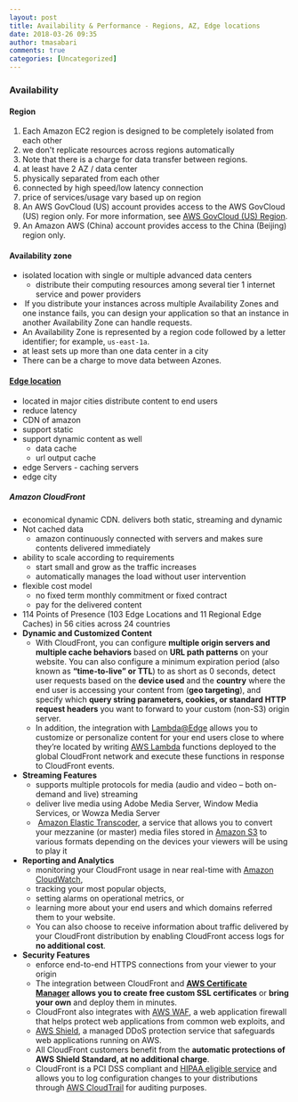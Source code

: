 ```yaml
---
layout: post
title: Availability & Performance - Regions, AZ, Edge locations
date: 2018-03-26 09:35
author: tmasabari
comments: true
categories: [Uncategorized]
---
```

<h3>Availability</h3>
<h4>Region</h4>
<ol>
 	<li>Each Amazon EC2 region is designed to be completely isolated from each other</li>
 	<li>we don't replicate resources across regions automatically</li>
 	<li>Note that there is a charge for data transfer between regions.</li>
 	<li>at least have 2 AZ / data center</li>
 	<li>physically separated from each other</li>
 	<li>connected by high speed/low latency connection</li>
 	<li>price of services/usage vary based up on region</li>
 	<li class="listitem">An AWS GovCloud (US) account provides access to the AWS GovCloud (US) region only. For more information, see <a href="https://aws.amazon.com/govcloud-us/" target="_blank" rel="noopener">AWS GovCloud (US) Region</a>.</li>
 	<li class="listitem">An Amazon AWS (China) account provides access to the China (Beijing) region only.</li>
</ol>
<h4>Availability zone</h4>
<ul>
 	<li>isolated location with single or multiple advanced data centers
<ul>
 	<li>distribute their computing resources among several tier 1 internet service and power providers</li>
</ul>
</li>
 	<li> If you distribute your instances across multiple Availability Zones and one instance fails, you can design your application so that an instance in another Availability Zone can handle requests.</li>
 	<li>An Availability Zone is represented by a region code followed by a letter identifier; for example, <code class="code">us-east-1a</code>.</li>
 	<li>at least sets up more than one data center in a city</li>
 	<li>There can be a charge to move data between Azones.</li>
</ul>
<h4><a href="https://aws.amazon.com/cloudfront/details/">Edge location</a></h4>
<ul>
 	<li>located in major cities distribute content to end users</li>
 	<li>reduce latency</li>
 	<li>CDN of amazon</li>
 	<li>support static</li>
 	<li>support dynamic content as well
<ul>
 	<li>data cache</li>
 	<li>url output cache</li>
</ul>
</li>
 	<li>edge Servers - caching servers</li>
 	<li>edge city</li>
</ul>
<h5>Amazon CloudFront</h5>
<ul>
 	<li>economical dynamic CDN. delivers both static, streaming and dynamic</li>
 	<li>Not cached data
<ul>
 	<li>amazon continuously connected with servers and makes sure contents delivered immediately</li>
</ul>
</li>
 	<li>ability to scale according to requirements
<ul>
 	<li>start small and grow as the traffic increases</li>
 	<li>automatically manages the load without user intervention</li>
</ul>
</li>
 	<li>flexible cost model
<ul>
 	<li>no fixed term monthly commitment or fixed contract</li>
 	<li>pay for the delivered content</li>
</ul>
</li>
 	<li>114 Points of Presence (103 Edge Locations and 11 Regional Edge Caches) in 56 cities across 24 countries</li>
 	<li><b>Dynamic and Customized Content</b>
<ul>
 	<li>With CloudFront, you can configure <strong>multiple origin servers and multiple cache behaviors</strong> based on <strong>URL path patterns</strong> on your website. You can also configure a minimum expiration period (also known as <strong>“time-to-live” or TTL</strong>) to as short as 0 seconds, detect user requests based on the <strong>device used</strong> and the <strong>country</strong> where the end user is accessing your content from (<strong>geo targeting</strong>), and specify which <strong>query string parameters, cookies, or standard HTTP request headers</strong> you want to forward to your custom (non-S3) origin server.</li>
 	<li>In addition, the integration with <a href="https://aws.amazon.com/lambda/edge/">Lambda@Edge</a> allows you to customize or personalize content for your end users close to where they’re located by writing <a href="https://aws.amazon.com/lambda/details/">AWS Lambda</a> functions deployed to the global CloudFront network and execute these functions in response to CloudFront events.</li>
</ul>
</li>
 	<li><b>Streaming Features</b>
<ul>
 	<li>supports multiple protocols for media (audio and video – both on-demand and live) streaming</li>
 	<li>deliver live media using Adobe Media Server, Window Media Services, or Wowza Media Server</li>
 	<li> <a href="https://aws.amazon.com/elastictranscoder/details/">Amazon Elastic Transcoder</a>, a service that allows you to convert your mezzanine (or master) media files stored in <a href="https://aws.amazon.com/s3/">Amazon S3</a> to various formats depending on the devices your viewers will be using to play it</li>
</ul>
</li>
 	<li><b>Reporting and Analytics</b>
<ul>
 	<li>monitoring your CloudFront usage in near real-time with <a href="https://aws.amazon.com/cloudwatch/">Amazon CloudWatch</a>,</li>
 	<li>tracking your most popular objects,</li>
 	<li>setting alarms on operational metrics, or</li>
 	<li>learning more about your end users and which domains referred them to your website.</li>
 	<li>You can also choose to receive information about traffic delivered by your CloudFront distribution by enabling CloudFront access logs for <strong>no additional cost</strong>.</li>
</ul>
</li>
 	<li><b>Security Features</b>
<ul>
 	<li>enforce end-to-end HTTPS connections from your viewer to your origin</li>
 	<li>The integration between CloudFront and <strong><a href="https://aws.amazon.com/certificate-manager/">AWS Certificate Manager</a> allows you to create free custom SSL certificates</strong> or <strong>bring your own</strong> and deploy them in minutes.</li>
 	<li>CloudFront also integrates with <a href="https://aws.amazon.com/waf/">AWS WAF</a>, a web application firewall that helps protect web applications from common web exploits, and</li>
 	<li><a href="https://aws.amazon.com/shield/">AWS Shield</a>, a managed DDoS protection service that safeguards web applications running on AWS.</li>
 	<li>All CloudFront customers benefit from the <strong>automatic protections of AWS Shield Standard, at no additional charge</strong>.</li>
 	<li>CloudFront is a PCI DSS compliant and <a href="https://aws.amazon.com/compliance/hipaa-compliance/">HIPAA eligible service</a> and allows you to log configuration changes to your distributions through <a href="https://aws.amazon.com/cloudtrail/">AWS CloudTrail</a> for auditing purposes.</li>
</ul>
</li>
</ul>
